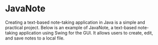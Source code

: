 # JavaNote
 Creating a text-based note-taking application in Java is a simple and practical project. Below is an example of JavaNote, a text-based note-taking application using Swing for the GUI. It allows users to create, edit, and save notes to a local file.

